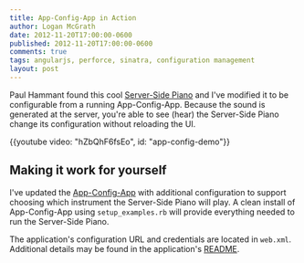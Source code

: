 ```yaml
---
title: App-Config-App in Action
author: Logan McGrath
date: 2012-11-20T17:00:00-0600
published: 2012-11-20T17:00:00-0600
comments: true
tags: angularjs, perforce, sinatra, configuration management
layout: post
---
```


Paul Hammant found this cool [Server-Side Piano][] and I've modified it to be
configurable from a running App-Config-App. Because the sound is generated at
the server, you're able to see (hear) the Server-Side Piano change its
configuration without reloading the UI.

<!--more-->

{{youtube video: "hZbQhF6fsEo", id: "app-config-demo"}}

## Making it work for yourself

I've updated the [App-Config-App][] with additional configuration to support
choosing which instrument the Server-Side Piano will play. A clean install of
App-Config-App using `setup_examples.rb` will provide everything needed to run
the Server-Side Piano.

The application's configuration URL and credentials are located in `web.xml`.
Additional details may be found in the application's [README][].

[Server-Side Piano]: https://github.com/lmcgrath/angular-java-server-midi
[App-Config-App]: https://github.com/lmcgrath/app-config-app
[README]: https://github.com/lmcgrath/angular-java-server-midi/blob/master/README.markdown
